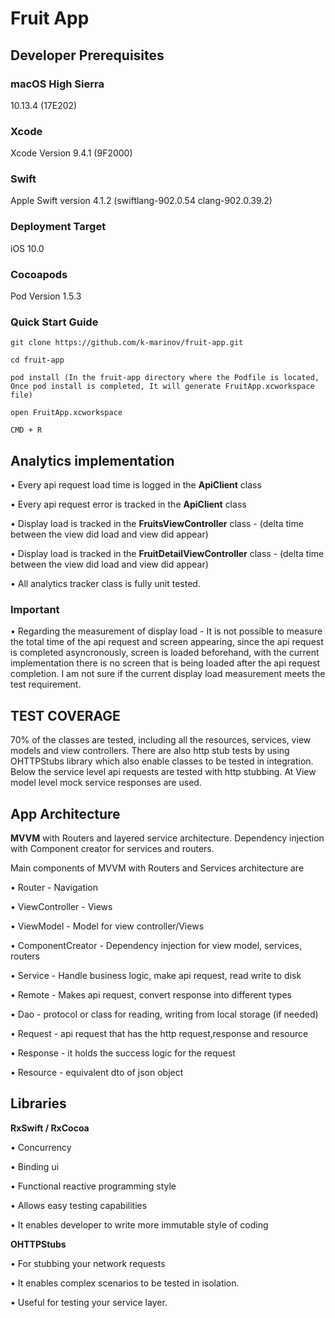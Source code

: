 # Fruit App

## Developer Prerequisites

### macOS High Sierra

10.13.4 (17E202)

### Xcode

Xcode Version  9.4.1 (9F2000)

### Swift

Apple Swift version 4.1.2 (swiftlang-902.0.54 clang-902.0.39.2)

### Deployment Target 

iOS 10.0

### Cocoapods

Pod Version 1.5.3


### Quick Start Guide 

```git clone https://github.com/k-marinov/fruit-app.git```

```cd fruit-app```

```pod install (In the fruit-app directory where the Podfile is located, Once pod install is completed, It will generate FruitApp.xcworkspace file)```

```open FruitApp.xcworkspace```

```CMD + R```


## Analytics implementation

• Every api request load time is logged in the **ApiClient** class

• Every api request error is tracked in the **ApiClient** class

• Display load is tracked in the **FruitsViewController** class - (delta time between the view did load and view did appear)

• Display load is tracked in the **FruitDetailViewController** class - (delta time between the view did load and view did appear)

• All analytics tracker class is fully unit tested.

### Important

• Regarding the measurement of display load - It is not possible to measure the total time of the api request and screen appearing, since the api request is completed asyncronously, screen is loaded beforehand, with the current implementation there is no screen that is being loaded after the api request completion. I am not sure if the current display load measurement meets the test requirement.

## TEST COVERAGE

70% of the classes are tested, including all the resources, services, view models and view controllers.
There are also http stub tests by using OHTTPStubs library which also enable classes to be tested in integration. Below the service level api requests are tested with http stubbing. At View model level mock service responses are used.


## App Architecture

**MVVM** with Routers and layered service architecture. Dependency injection with Component creator for services and routers.

Main components of MVVM with Routers and Services architecture are

• Router - Navigation

• ViewController - Views

• ViewModel - Model for view controller/Views

• ComponentCreator - Dependency injection for view model, services, routers

• Service - Handle business logic, make api request, read write to disk

• Remote  - Makes api request, convert response into different types

• Dao  -  protocol or class for reading, writing from local storage (if needed)

• Request - api request that has the http request,response and resource 

• Response - it holds the success logic for the request

• Resource - equivalent dto of json object

## Libraries


**RxSwift / RxCocoa**

• Concurrency 

• Binding ui 

• Functional reactive programming style

• Allows easy testing capabilities 

• It enables developer to write more immutable style of coding

**OHTTPStubs**

• For stubbing your network requests

• It enables complex scenarios to be tested in isolation.

• Useful for testing your service layer.

# 
